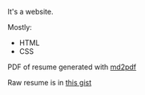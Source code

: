 It's a website.

Mostly:

* HTML
* CSS

PDF of resume generated with [md2pdf](https://md2pdf.netlify.app/)

Raw resume is in [this gist](https://gist.github.com/phiggins/bcba0407bb4153e691d6)
